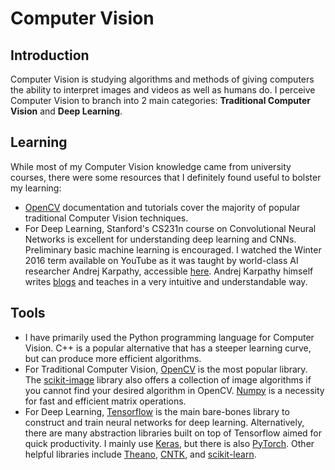 # Computer Vision

## Introduction

Computer Vision is studying algorithms and methods of giving computers the ability to interpret images and videos as well as humans do. I perceive Computer Vision to branch into 2 main categories: **Traditional Computer Vision** and **Deep Learning**.

## Learning

While most of my Computer Vision knowledge came from university courses, there were some resources that I definitely found useful to bolster my learning:

- [OpenCV](https://docs.opencv.org/trunk/d6/d00/tutorial_py_root.html) documentation and tutorials cover the majority of popular traditional Computer Vision techniques.
- For Deep Learning, Stanford's CS231n course on Convolutional Neural Networks is excellent for understanding deep learning and CNNs. Preliminary basic machine learning is encouraged. I watched the Winter 2016 term available on YouTube as it was taught by world-class AI researcher Andrej Karpathy, accessible [here](https://www.youtube.com/playlist?list=PLkt2uSq6rBVctENoVBg1TpCC7OQi31AlC). Andrej Karpathy himself writes [blogs](http://karpathy.github.io/) and teaches in a very intuitive and understandable way.

## Tools

- I have primarily used the Python programming language for Computer Vision. C++ is a popular alternative that has a steeper learning curve, but can produce more efficient algorithms.
- For Traditional Computer Vision, [OpenCV](https://opencv.org/) is the most popular library. The [scikit-image](https://scikit-image.org/) library also offers a collection of image algorithms if you cannot find your desired algorithm in OpenCV. [Numpy](https://numpy.org/) is a necessity for fast and efficient matrix operations.
- For Deep Learning, [Tensorflow](https://www.tensorflow.org/) is the main bare-bones library to construct and train neural networks for deep learning. Alternatively, there are many abstraction libraries built on top of Tensorflow aimed for quick productivity. I mainly use [Keras](https://keras.io/), but there is also [PyTorch](https://pytorch.org/). Other helpful libraries include [Theano](http://deeplearning.net/software/theano/), [CNTK](https://github.com/microsoft/CNTK), and [scikit-learn](https://scikit-learn.org/).
